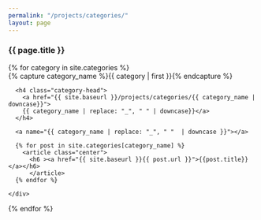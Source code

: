 ```yaml
---
permalink: "/projects/categories/"
layout: page
---
```


<h3>  {{ page.title }} </h3>

<div id="categories">
  {% for category in site.categories %}
    <div class="category-box" >
      {% capture category_name %}{{ category | first }}{% endcapture %}
      <div id="#{{ category_name | replace: "_", " "  | downcase }}"></div>

      <h4 class="category-head">
        <a href="{{ site.baseurl }}/projects/categories/{{ category_name | downcase}}">
        {{ category_name | replace: "_", " " | downcase}}</a>
      </h4>

      <a name="{{ category_name | replace: "_", " "  | downcase }}"></a>

      {% for post in site.categories[category_name] %}
        <article class="center">
          <h6 ><a href="{{ site.baseurl }}{{ post.url }}">{{post.title}}</a></h6>
          </article>
      {% endfor %}

    </div>
  {% endfor %}
</div>
